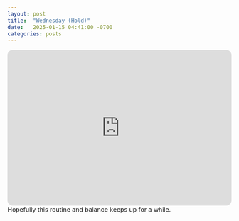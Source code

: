 ```yaml
---
layout: post
title:  "Wednesday (Hold)"
date:   2025-01-15 04:41:00 -0700
categories: posts
---
```

<iframe style="border-radius:12px" src="https://open.spotify.com/embed/playlist/33mWOCO3DAso43eVLcbfcP?utm_source=generator" width="100%" height="352" frameBorder="0" allowfullscreen="" allow="autoplay; clipboard-write; encrypted-media; fullscreen; picture-in-picture" loading="lazy"></iframe>
Hopefully this routine and balance keeps up for a while.
